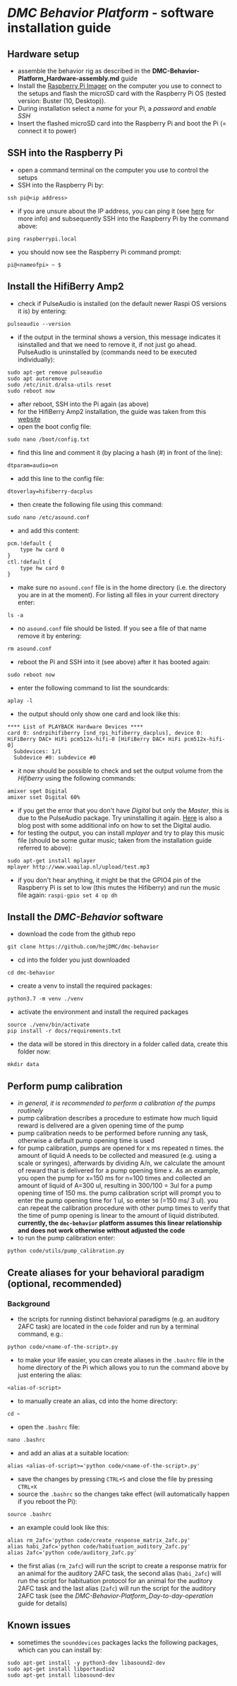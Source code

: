 # *DMC Behavior Platform* - software installation guide

## Hardware setup
- assemble the behavior rig as described in the **DMC-Behavior-Platform_Hardware-assembly.md** guide
- Install the [Raspberry Pi Imager](https://www.raspberrypi.com/software/) on the computer you use to connect to the setups and flash the microSD card with the Raspberry Pi OS (tested version: Buster (10, Desktop)).
- During installation select a *name* for your Pi, a *password* and *enable SSH*
- Insert the flashed microSD card into the Raspberry Pi and boot the Pi (= connect it to power)

## SSH into the Raspberry Pi
- open a command terminal on the computer you use to control the setups
- SSH into the Raspberry Pi by:
```
ssh pi@<ip address>
```
- if you are unsure about the IP address, you can ping it (see [here](https://www.raspberrypi.com/documentation/computers/remote-access.html#ip-address) for more info) and subsequently SSH into the Raspberry Pi by the command above:
```
ping raspberrypi.local
```
- you should now see the Raspberry Pi command prompt:
```
pi@<nameofpi> ~ $
```

## Install the HifiBerry Amp2
- check if PulseAudio is installed (on the default newer Raspi OS versions it is) by entering:
```
pulseaudio --version
```
- if the output in the terminal shows a version, this message indicates it isinstalled and that we need to remove it, if not just go ahead. PulseAudio is uninstalled by (commands need to be executed individually): 
```
sudo apt-get remove pulseaudio
sudo apt autoremove
sudo /etc/init.d/alsa-utils reset
sudo reboot now
```
- after reboot, SSH into the Pi again (as above)
- for the HifiBerry Amp2 installation, the guide was taken from this [website](http://www.waailap.nl/instruction/215/setup-hifiberry-amp2.html)
- open the boot config file:
```
sudo nano /boot/config.txt
```
- find this line and comment it (by placing a hash (#) in front of the line):
```
dtparam=audio=on
```
- add this line to the config file:
```
dtoverlay=hifiberry-dacplus
```
- then create the following file using this command:
```
sudo nano /etc/asound.conf
```
- and add this content:
```
pcm.!default {
    type hw card 0
}
ctl.!default {
    type hw card 0
}
```  

- make sure no `asound.conf` file is in the home directory (i.e. the directory you are in at the moment). For listing all files in your current directory enter:
```
ls -a
```  
- no `asound.conf` file should be listed. If you see a file of that name remove it by entering:
```
rm asound.conf
```
- reboot the Pi and SSH into it (see above) after it has booted again:
```
sudo reboot now
```
- enter the following command to list the soundcards:
```
aplay -l
```
- the output should only show one card and look like this:

```
**** List of PLAYBACK Hardware Devices ****
card 0: sndrpihifiberry [snd_rpi_hifiberry_dacplus], device 0: HiFiBerry DAC+ HiFi pcm512x-hifi-0 [HiFiBerry DAC+ HiFi pcm512x-hifi-0]
  Subdevices: 1/1
  Subdevice #0: subdevice #0
```
- it now should be possible to check and set the output volume from the *Hifiberry* using the following commands: 
```
amixer sget Digital
amixer sset Digital 60%
```
- if you get the error that you don't have *Digital* but only the *Master*, this is due to the PulseAudio package. Try uninstalling it again. [Here](https://www.hifiberry.com/blog/using-amixer/) is also a blog post with some additional info on how to set the Digital audio.
- for testing the output, you can install *mplayer* and try to play this music file (should be some guitar music; taken from the installation guide referred to above):
```
sudo apt-get install mplayer
mplayer http://www.waailap.nl/upload/test.mp3
```

- if you don't hear anything, it might be that the GPIO4 pin of the Raspberry Pi is set to low (this mutes the Hifiberry) and run the music file again:
`raspi-gpio set 4 op dh`  

## Install the *DMC-Behavior* software

- download the code from the github repo
```
git clone https://github.com/hejDMC/dmc-behavior
```
- cd into the folder you just downloaded
```
cd dmc-behavior
```
- create a venv to install the required packages:
```
python3.7 -m venv ./venv
```
- activate the environment and install the required packages
```
source ./venv/bin/activate
pip install -r docs/requirements.txt
```
- the data will be stored in this directory in a folder called data, create this folder now:
```
mkdir data
```

## Perform pump calibration
- *in general, it is recommended to perform a calibration of the pumps routinely*
- pump calibration describes a procedure to estimate how much liquid reward is delivered are a given opening time of the pump
- pump calibration needs to be performed before running any task, otherwise a default pump opening time is used
- for pump calibration, pumps are opened for x ms repeated n times. the amount of liquid A needs to be collected and measured (e.g. using a scale or syringes), afterwards by dividing A/n, we calculate the amount of reward that is delivered for a pump opening time x. As an example, you open the pump for x=150 ms for n=100 times and collected an amount of liquid of A=300 ul, resulting in 300/100 = 3ul for a pump opening time of 150 ms. the pump calibration script will prompt you to enter the pump opening time for 1 ul, so enter `50` (=150 ms/ 3 ul). you can repeat the calibration procedure with other pump times to verify that the time of pump opening is linear to the amount of liquid distributed. **currently, the `dmc-behavior` platform assumes this linear relationship and does not work otherwise without adjusted the code**
- to run the pump calibration enter:
```
python code/utils/pump_calibration.py
```

## Create aliases for your behavioral paradigm (optional, recommended)
### Background
- the scripts for running distinct behavioral paradigms (e.g. an auditory 2AFC task) are located in the `code` folder and run by a terminal command, e.g.:
```
python code/<name-of-the-script>.py
```
- to make your life easier, you can create aliases in the `.bashrc` file in the home directory of the Pi which allows you to run the command above by just entering the alias:
```
<alias-of-script>
```
- to manually create an alias, cd into the home directory:
```
cd ~
```
- open the `.bashrc` file:
```
nano .bashrc
```
- and add an alias at a suitable location:
```
alias <alias-of-script>='python code/<name-of-the-script>.py'
```
- save the changes by pressing `CTRL+S` and close the file by pressing `CTRL+X`
- source the `.bashrc` so the changes take effect (will automatically happen if you reboot the Pi):
```
source .bashrc
```
- an example could look like this:
```
alias rm_2afc='python code/create_response_matrix_2afc.py'
alias habi_2afc='python code/habituation_auditory_2afc.py'
alias 2afc='python code/auditory_2afc.py'
```
- the first alias (`rm_2afc`) will run the script to create a response matrix for an animal for the auditory 2AFC task, the second alias (`habi_2afc`) will run the script for habituation protocol for an animal for the auditory 2AFC task and the last alias (`2afc`) will run the script for the auditory 2AFC task (see the *DMC-Behavior-Platform_Day-to-day-operation* guide for details)
## Known issues
- sometimes the `sounddevices` packages lacks the following packages, which can you can install by:
```
sudo apt-get install -y python3-dev libasound2-dev
sudo apt-get install libportaudio2
sudo apt-get install libasound-dev
```

